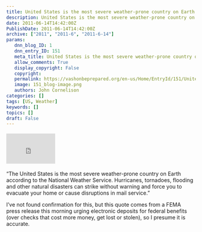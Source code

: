 ```yaml
---
title: United States is the most severe weather-prone country on Earth
description: United States is the most severe weather-prone country on Earth
date: 2011-06-14T14:42:00Z
PublishDate: 2011-06-14T14:42:00Z
archive: ["2011", "2011-6", "2011-6-14"]
params:
   dnn_blog_ID: 1
   dnn_entry_ID: 151
   meta_title: United States is the most severe weather-prone country on Earth
   allow_comments: True
   display_copyright: False
   copyright: 
   permalink: https://vashonbeprepared.org/en-us/Home/EntryId/151/United-States-is-the-most-severe-weather-prone-country-on-Earth
   image: 151_blog-image.png
   authors: John Cornelison
categories: []
tags: [US, Weather]
keywords: []
topics: []
draft: False
---
```


<div class="wlWriterHeaderFooter" style="padding-bottom: 4px; margin: 0px; padding-left: 0px; padding-right: 0px; float: none; padding-top: 4px"><iframe src="http://www.facebook.com/widgets/like.php?href=http://vashoneoc.org/Blogs/VashonPreparedness/tabid/164/EntryId/151/United-States-is-the-most-severe-weather-prone-country-on-Earth.aspx" frameborder="0" scrolling="no" style="border-bottom: medium none; border-left: medium none; width: 130px; height: 80px; border-top: medium none; border-right: medium none"></iframe></div>
<p>“The United States is the most severe weather-prone country on Earth according to the National Weather Service. Hurricanes, tornadoes, flooding and other natural disasters can strike without warning and force you to evacuate your home or cause disruptions in mail service.”</p>
<p>I’ve not found confirmation for this, but this quote comes from a FEMA press release this morning urging electronic deposits for federal benefits (over checks that cost more money, get lost or stolen), so I presume it is accurate.</p>
